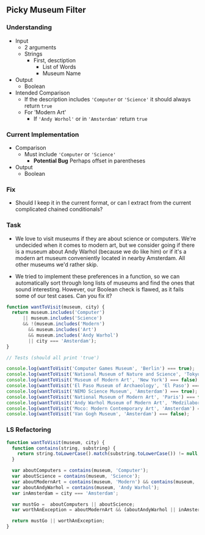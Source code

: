 ## Picky Museum Filter

### Understanding
- Input
  + 2 arguments
  + Strings
    * First, desctiption
      - List of Words
      - Museum Name
- Output
  + Boolean
- Intended Comparison
  + If the description includes `'Computer` or `'Science'` it should always return `true`
  + For 'Modern Art'
    * If `'Andy Worhol'` or in `'Amsterdam'`  return `true`

### Current Implementation
- Comparison
  + Must include `'Computer` or `'Science'`
    * __Potential Bug__ Perhaps offset in parentheses
- Output
  + Boolean

### Fix
- Should I keep it in the current format, or can I extract from the current complicated chained conditionals?

### Task
- We love to visit museums if they are about science or computers. We're undecided when it comes to modern art, but we consider going if there is a museum about Andy Warhol (because we do like him) or if it's a modern art museum conveniently located in nearby Amsterdam. All other museums we'd rather skip.

- We tried to implement these preferences in a function, so we can automatically sort through long lists of museums and find the ones that sound interesting. However, our Boolean check is flawed, as it fails some of our test cases. Can you fix it?
```js
function wantToVisit(museum, city) {
  return museum.includes('Computer')
      || museum.includes('Science')
      && !(museum.includes('Modern')
        && museum.includes('Art')
        && museum.includes('Andy Warhol')
        || city === 'Amsterdam');
}

// Tests (should all print 'true')

console.log(wantToVisit('Computer Games Museum', 'Berlin') === true);
console.log(wantToVisit('National Museum of Nature and Science', 'Tokyo') === true);
console.log(wantToVisit('Museum of Modern Art', 'New York') === false);
console.log(wantToVisit('El Paso Museum of Archaeology', 'El Paso') === false);
console.log(wantToVisit('NEMO Science Museum', 'Amsterdam') === true);
console.log(wantToVisit('National Museum of Modern Art', 'Paris') === false);
console.log(wantToVisit('Andy Warhol Museum of Modern Art', 'Medzilaborce') === true);
console.log(wantToVisit('Moco: Modern Contemporary Art', 'Amsterdam') === true);
console.log(wantToVisit('Van Gogh Museum', 'Amsterdam') === false);
```

### LS Refactoring
```js
function wantToVisit(museum, city) {
  function contains(string, substring) {
    return string.toLowerCase().match(substring.toLowerCase()) != null;
  }

  var aboutComputers = contains(museum, 'Computer');
  var aboutScience = contains(museum, 'Science');
  var aboutModernArt = contains(museum, 'Modern') && contains(museum, 'Art');
  var aboutAndyWarhol = contains(museum, 'Andy Warhol');
  var inAmsterdam = city === 'Amsterdam';

  var mustGo =  aboutComputers || aboutScience;
  var worthAnException = aboutModernArt && (aboutAndyWarhol || inAmsterdam);

  return mustGo || worthAnException;
}
```